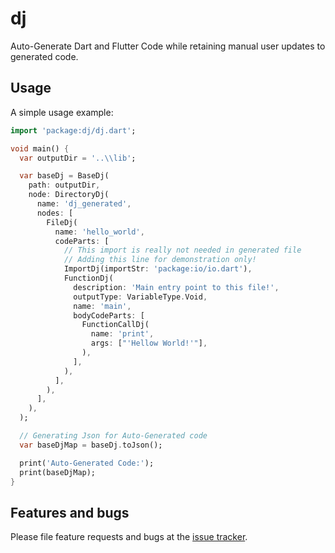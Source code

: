 # dj

Auto-Generate Dart and Flutter Code while retaining manual user updates to generated code.

## Usage

A simple usage example:

```dart
import 'package:dj/dj.dart';

void main() {
  var outputDir = '..\\lib';

  var baseDj = BaseDj(
    path: outputDir,
    node: DirectoryDj(
      name: 'dj_generated',
      nodes: [
        FileDj(
          name: 'hello_world',
          codeParts: [
            // This import is really not needed in generated file
            // Adding this line for demonstration only!
            ImportDj(importStr: 'package:io/io.dart'),
            FunctionDj(
              description: 'Main entry point to this file!',
              outputType: VariableType.Void,
              name: 'main',
              bodyCodeParts: [
                FunctionCallDj(
                  name: 'print',
                  args: ["'Hellow World!'"],
                ),
              ],
            ),
          ],
        ),
      ],
    ),
  );

  // Generating Json for Auto-Generated code
  var baseDjMap = baseDj.toJson();

  print('Auto-Generated Code:');
  print(baseDjMap);
}
```

## Features and bugs

Please file feature requests and bugs at the [issue tracker][tracker].

[tracker]: https://github.com/ARK4579/dj/issues

